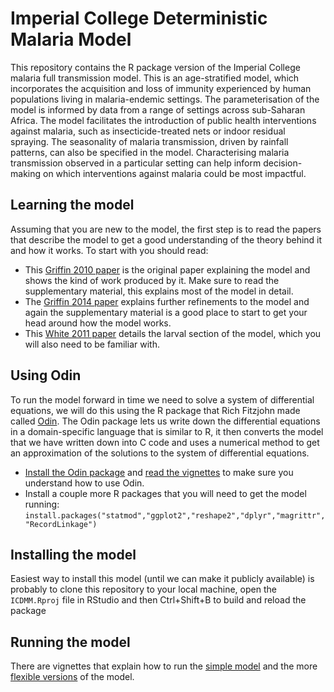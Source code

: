 # Imperial College Deterministic Malaria Model
This repository contains the R package version of the Imperial College malaria full transmission model. This is an age-stratified model, which incorporates the acquisition and loss of immunity experienced by human populations living in malaria-endemic settings. The parameterisation of the model is informed by data from a range of settings across sub-Saharan Africa. The model facilitates the introduction of public health interventions against malaria, such as insecticide-treated nets or indoor residual spraying. The seasonality of malaria transmission, driven by rainfall patterns, can also be specified in the model. Characterising malaria transmission observed in a particular setting can help inform decision-making on which interventions against malaria could be most impactful. 

## Learning the model
Assuming that you are new to the model, the first step is to read the papers that describe the model to get a good understanding of the theory behind it and how it works. To start with you should read:
* This [Griffin 2010 paper](http://journals.plos.org/plosmedicine/article?id=10.1371/journal.pmed.1000324) is the original paper explaining the model and shows the kind of work produced by it. Make sure to read the supplementary material, this explains most of the model in detail.
* The [Griffin 2014 paper](https://www.ncbi.nlm.nih.gov/pmc/articles/PMC3923296/) explains further refinements to the model and again the supplementary material is a good place to start to get your head around how the model works.
* This [White 2011 paper](https://parasitesandvectors.biomedcentral.com/articles/10.1186/1756-3305-4-153) details the larval section of the model, which you will also need to be familiar with.

## Using Odin
To run the model forward in time we need to solve a system of differential equations, we will do this using the R package that Rich Fitzjohn made called [Odin](https://github.com/richfitz/odin). The Odin package lets us write down the differential equations in a domain-specific language that is similar to R, it then converts the model that we have written down into C code and uses a numerical method to get an approximation of the solutions to the system of differential equations.

* [Install the Odin package](https://github.com/richfitz/odin#installation) and [read the vignettes](https://richfitz.github.io/odin/vignettes/odin.html) to make sure you understand how to use Odin. 
* Install a couple more R packages that you will need to get the model running:
`install.packages("statmod","ggplot2","reshape2","dplyr","magrittr", "RecordLinkage")`

## Installing the model
Easiest way to install this model (until we can make it publicly available) is probably to clone this repository to your local machine, open the `ICDMM.Rproj` file in RStudio and then Ctrl+Shift+B to build and reload the package

## Running the model
There are vignettes that explain how to run the [simple model](https://mrc-ide.github.io/deterministic-malaria-model/articles/run_model.html) and the more [flexible versions](https://mrc-ide.github.io/deterministic-malaria-model/articles/create_r_model.html) of the model. 
